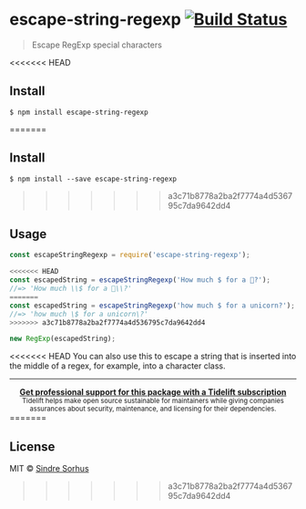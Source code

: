 # escape-string-regexp [![Build Status](https://travis-ci.org/sindresorhus/escape-string-regexp.svg?branch=master)](https://travis-ci.org/sindresorhus/escape-string-regexp)

> Escape RegExp special characters

<<<<<<< HEAD
## Install

```
$ npm install escape-string-regexp
```

=======

## Install

```
$ npm install --save escape-string-regexp
```


>>>>>>> a3c71b8778a2ba2f7774a4d536795c7da9642dd4
## Usage

```js
const escapeStringRegexp = require('escape-string-regexp');

<<<<<<< HEAD
const escapedString = escapeStringRegexp('How much $ for a 🦄?');
//=> 'How much \\$ for a 🦄\\?'
=======
const escapedString = escapeStringRegexp('how much $ for a unicorn?');
//=> 'how much \$ for a unicorn\?'
>>>>>>> a3c71b8778a2ba2f7774a4d536795c7da9642dd4

new RegExp(escapedString);
```

<<<<<<< HEAD
You can also use this to escape a string that is inserted into the middle of a regex, for example, into a character class.

---

<div align="center">
	<b>
		<a href="https://tidelift.com/subscription/pkg/npm-escape-string-regexp?utm_source=npm-escape-string-regexp&utm_medium=referral&utm_campaign=readme">Get professional support for this package with a Tidelift subscription</a>
	</b>
	<br>
	<sub>
		Tidelift helps make open source sustainable for maintainers while giving companies<br>assurances about security, maintenance, and licensing for their dependencies.
	</sub>
</div>
=======

## License

MIT © [Sindre Sorhus](http://sindresorhus.com)
>>>>>>> a3c71b8778a2ba2f7774a4d536795c7da9642dd4
